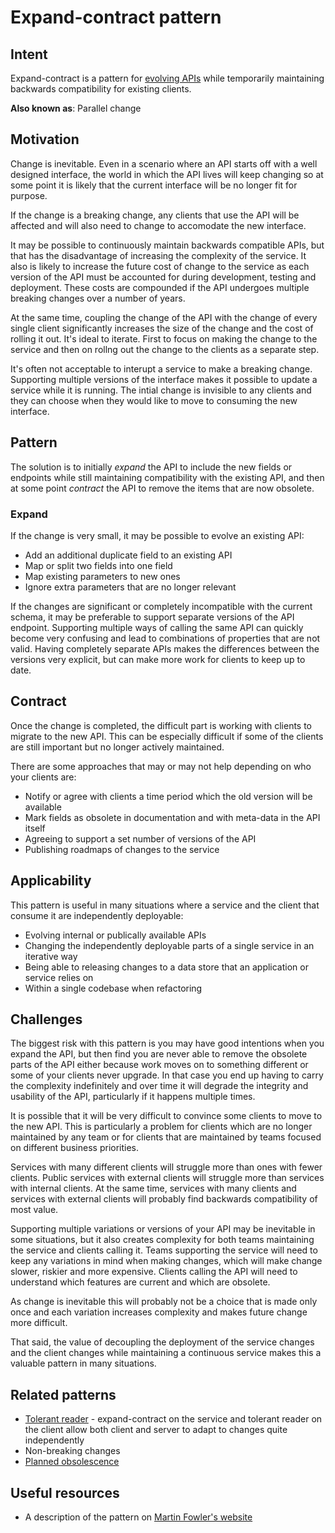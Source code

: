 # Expand-contract pattern

## Intent
Expand-contract is a pattern for [evolving APIs](evolving-service-apis.md) while temporarily maintaining backwards compatibility for existing clients. 

__Also known as__: Parallel change

## Motivation

Change is inevitable. Even in a scenario where an API starts off with a well designed interface, the world in which the API lives will keep changing so at some point it is likely that the current interface will be no longer fit for purpose. 

If the change is a breaking change, any clients that use the API will be affected and will also need to change to accomodate the new interface.  

It may be possible to continuously maintain backwards compatible APIs, but that has the disadvantage of increasing the complexity of the service. It also is likely to increase the future cost of change to the service as each version of the API must be accounted for during development, testing and deployment. These costs are compounded if the API undergoes multiple breaking changes over a number of years. 

At the same time, coupling the change of the API with the change of every single client significantly increases the size of the change and the cost of rolling it out. It's ideal to iterate. First to focus on making the change to the service and then on rollng out the change to the clients as a separate step.

It's often not acceptable to interupt a service to make a breaking change. Supporting multiple versions of the interface makes it possible to update a service while it is running. The intial change is invisible to any clients and they can choose when they would like to move to consuming the new interface. 

## Pattern

The solution is to initially *expand* the API to include the new fields or endpoints while still maintaining compatibility with the existing API, and then at some point *contract* the API to remove the items that are now obsolete. 

### Expand

If the change is very small, it may be possible to evolve an existing API:

* Add an additional duplicate field to an existing API
* Map or split two fields into one field
* Map existing parameters to new ones
* Ignore extra parameters that are no longer relevant

If the changes are significant or completely incompatible with the current schema, it may be preferable to support separate versions of the API endpoint. Supporting multiple ways of calling the same API can quickly become very confusing and lead to combinations of properties that are not valid. Having completely separate APIs makes the differences between the versions very explicit, but can make more work for clients to keep up to date. 

## Contract

Once the change is completed, the difficult part is working with clients to migrate to the new API. This can be especially difficult if some of the clients are still important but no longer actively maintained. 

There are some approaches that may or may not help depending on who your clients are: 

* Notify or agree with clients a time period which the old version will be available
* Mark fields as obsolete in documentation and with meta-data in the API itself
* Agreeing to support a set number of versions of the API
* Publishing roadmaps of changes to the service

## Applicability

This pattern is useful in many situations where a service and the client that consume it are independently deployable:

* Evolving internal or publically available APIs
* Changing the independently deployable parts of a single service in an iterative way
* Being able to releasing changes to a data store that an application or service relies on
* Within a single codebase when refactoring

## Challenges

The biggest risk with this pattern is you may have good intentions when you expand the API, but then find you are never able to remove the obsolete parts of the API either because work moves on to something different or some of your clients never upgrade. In that case you end up having to carry the complexity indefinitely and over time it will degrade the integrity and usability of the API, particularly if it happens multiple times. 

It is possible that it will be very difficult to convince some clients to move to the new API. This is particularly a problem for clients which are no longer maintained by any team or for clients that are maintained by teams focused on different business priorities. 

Services with many different clients will struggle more than ones with fewer clients. Public services with external clients will struggle more than services with internal clients. At the same time, services with many clients and services with external clients will probably find backwards compatibility of most value. 

Supporting multiple variations or versions of your API may be inevitable in some situations, but it also creates complexity for both teams maintaining the service and clients calling it. Teams supporting the service will need to keep any variations in mind when making changes, which will make change slower, riskier and more expensive. Clients calling the API will need to understand which features are current and which are obsolete. 

As change is inevitable this will probably not be a choice that is made only once and each variation increases complexity and makes future change more difficult. 

That said, the value of decoupling the deployment of the service changes and the client changes while maintaining a continuous service makes this a valuable pattern in many situations. 

## Related patterns

* [Tolerant reader](tolerant-reader.md) - expand-contract on the service and tolerant reader on the client allow both client and server to adapt to changes quite independently
* Non-breaking changes
* [Planned obsolescence](planned-obsolescence.md)

## Useful resources
* A description of the pattern on [Martin Fowler's website](https://martinfowler.com/bliki/ParallelChange.html)